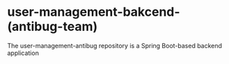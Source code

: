 # user-management-bakcend-(antibug-team)
 The user-management-antibug repository is a Spring Boot-based backend application
